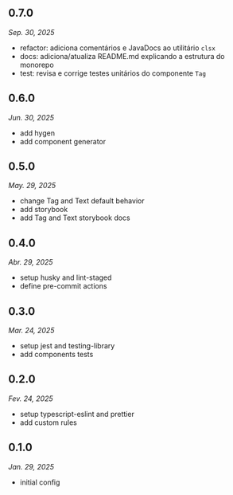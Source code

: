## 0.7.0

_Sep. 30, 2025_

- refactor: adiciona comentários e JavaDocs ao utilitário `clsx`
- docs: adiciona/atualiza README.md explicando a estrutura do monorepo
- test: revisa e corrige testes unitários do componente `Tag`

## 0.6.0

_Jun. 30, 2025_

- add hygen
- add component generator

## 0.5.0

_May. 29, 2025_

- change Tag and Text default behavior
- add storybook
- add Tag and Text storybook docs

## 0.4.0

_Abr. 29, 2025_

- setup husky and lint-staged
- define pre-commit actions

## 0.3.0

_Mar. 24, 2025_

- setup jest and testing-library
- add components tests

## 0.2.0

_Fev. 24, 2025_

- setup typescript-eslint and prettier
- add custom rules

## 0.1.0

_Jan. 29, 2025_

- initial config
